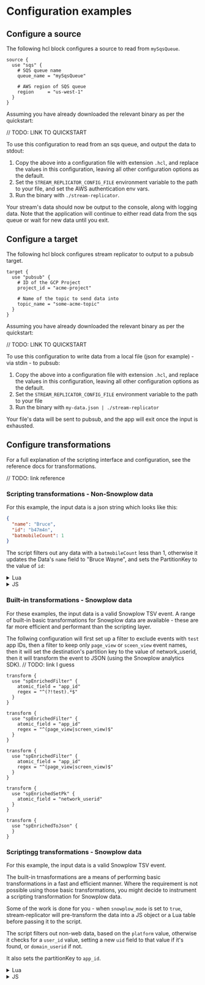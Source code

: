 # Configuration examples

## Configure a source

The following hcl block configures a source to read from `mySqsQueue`.

```
source {
  use "sqs" {
    # SQS queue name
    queue_name = "mySqsQueue"

    # AWS region of SQS queue
    region     = "us-west-1"
  }
}

```

Assuming you have already downloaded the relevant binary as per the quickstart:

// TODO: LINK TO QUICKSTART

To use this configuration to read from an sqs queue, and output the data to stdout:

1. Copy the above into a configuration file with extension `.hcl`, and replace the values in this configuration, leaving all other configuration options as the default.
2. Set the `STREAM_REPLICATOR_CONFIG_FILE` environment variable to the path to your file, and set the AWS authentication env vars.
3. Run the binary with `./stream-replicator`.

Your stream's data should now be output to the console, along with logging data. Note that the application will continue to either read data from the sqs queue or wait for new data until you exit.


## Configure a target

The following hcl block configures stream replicator to output to a pubsub target.


```hcl
target {
  use "pubsub" {
    # ID of the GCP Project
    project_id = "acme-project"

    # Name of the topic to send data into
    topic_name = "some-acme-topic"
  }
}
```

Assuming you have already downloaded the relevant binary as per the quickstart:

// TODO: LINK TO QUICKSTART

To use this configuration to write data from a local file (json for example) - via stdin - to pubsub:

1. Copy the above into a configuration file with extension `.hcl`, and replace the values in this configuration, leaving all other configuration options as the default.
2. Set the `STREAM_REPLICATOR_CONFIG_FILE` environment variable to the path to your file
3. Run the binary with `my-data.json | ./stream-replicator`

Your file's data will be sent to pubsub, and the app will exit once the input is exhausted.


## Configure transformations

For a full explanation of the scripting interface and configuration, see the reference docs for transformations.

// TODO: link reference


### Scripting transformations - Non-Snowplow data

For this example, the input data is a json string which looks like this: 

```json
{
  "name": "Bruce",
  "id": "b47m4n",
  "batmobileCount": 1
}
```

The script filters out any data with a `batmobileCount` less than 1, otherwise it updates the Data's `name` field to "Bruce Wayne", and sets the PartitionKey to the value of `id`:

<details>
<summary>Lua</summary>
<summary>Script</summary>
<pre><code>function main(input)
	local json = require("json")
	local jsonObj, _ = json.decode(input.Data)
	if jsonObj.batmobileCount < 1 then 
		return {Data = "", FilterOut = true}
	end
	jsonObj.name = "Bruce Wayne"
	return { Data = jsonObj, PartitionKey = jsonObj.id }
  end</code></pre>
<summary>Configuration</summary>
<pre><code>transform {
  use "lua" {
    source_b64 = "ZnVuY3Rpb24gbWFpbih4KQoJbG9jYWwganNvbiA9IHJlcXVpcmUoImpzb24iKQoJbG9jYWwganNvbk9iaiwgXyA9IGpzb24uZGVjb2RlKHguRGF0YSkKCWlmIGpzb25PYmouYmF0bW9iaWxlQ291bnQgPCAxIHRoZW4gCgkJcmV0dXJuIHtEYXRhID0gIiIsIEZpbHRlck91dCA9IHRydWV9CgllbmQKCWpzb25PYmoubmFtZSA9ICJCcnVjZSBXYXluZSIKCXJldHVybiB7IERhdGEgPSBqc29uT2JqLCBQYXJ0aXRpb25LZXkgPSBqc29uT2JqLmlkIH0KICBlbmQ="
    timeout_sec = 20
    sandbox     = false # Note that we set `sandbox` to false, since we utilise the preloaded `json` package provided by gopher-json.
    snowplow_mode = false
  }
}</code></pre>
</details>


<details>
<summary>JS</summary>
<summary>Script</summary>
<pre><code>function main(input) {
		var jsonObj = JSON.parse(input.Data);
		
		if (jsonObj.batmobileCount < 1) {
			return { FilteredOut: true }
		}
		jsonObj.name = "Bruce Wayne"
		return {
			Data: jsonObj,
			PartitionKey: jsonObj.id
		};
	 }
   </code></pre>
<summary>Configuration</summary>
<pre><code>transform {
  use "js" {
    source_b64 = "ZnVuY3Rpb24gbWFpbihpbnB1dCkgewoJCXZhciBqc29uT2JqID0gSlNPTi5wYXJzZShpbnB1dC5EYXRhKTsKCQkKCQlpZiAoanNvbk9iai5iYXRtb2JpbGVDb3VudCA8IDEpIHsKCQkJcmV0dXJuIHsgRmlsdGVyZWRPdXQ6IHRydWUgfQoJCX0KCQlqc29uT2JqLm5hbWUgPSAiQnJ1Y2UgV2F5bmUiCgkJcmV0dXJuIHsKCQkJRGF0YToganNvbk9iaiwKCQkJUGFydGl0aW9uS2V5OiBqc29uT2JqLmlkCgkJfTsKCSB9"
    timeout_sec         = 20
    disable_source_maps = true
    snowplow_mode       = false
  }
}</code></pre>
</details>



### Built-in transformations - Snowplow data

For these examples, the input data is a valid Snowplow TSV event. A range of built-in basic transformations for Snowplow data are available - these are far more efficient and performant than the scripting layer.

The follwing configuration will first set up a filter to exclude events with `test` app IDs, then a filter to keep only `page_view` or `sceen_view` event names, then it will set the destination's partition key to the value of network_userid, then it will transform the event to JSON (using the Snowplow analytics SDK). // TODO: link I guess

```hcl
transform {
  use "spEnrichedFilter" {
    atomic_field = "app_id"
    regex = "^(?!test).*$"
  }
}

transform {
  use "spEnrichedFilter" {
    atomic_field = "app_id"
    regex = "^(page_view|screen_view)$"
  }
}

transform {
  use "spEnrichedFilter" {
    atomic_field = "app_id"
    regex = "^(page_view|screen_view)$"
  }
}

transform {
  use "spEnrichedSetPk" {
    atomic_field = "network_userid"
  }
}

transform {
  use "spEnrichedToJson" {
  }
}
```

### Scriptingg transformations - Snowplow data

For this example, the input data is a valid Snowplow TSV event.

The built-in trnasformations are a means of performing basic transformations in a fast and efficient manner. Where the requirement is not possible using those basic transformations, you might decide to instrument a scripting transformation for Snowplow data.

Some of the work is done for you - when `snowplow_mode` is set to `true`, stream-replicator will pre-transform the data into a JS object or a Lua table before passing it to the script.

The script filters out non-web data, based on the `platform` value, otherwise it checks for a `user_id` value, setting a new `uid` field to that value if it's found, or `domain_userid` if not.

It also sets the partitionKey to `app_id`.


<details>
<summary>Lua</summary>
<summary>Script</summary>
<pre><code>function main(input)
	-- input is a lua table
	local spData = input["Data"]
	if spData["platform"] ~= "web" then
	   return { FilterOut = true };
	end

	if spData["user_id"] ~= nil then
		spData["uid"] = spData["user_id"]
	else
		spData["uid"] = spData["domain_userid"]
	end
	return  { Data = spData, PartitionKey = app_id }
end</code></pre>
<summary>Configuration</summary>
<pre><code>transform {
  use "lua" {
    source_b64 = "ZnVuY3Rpb24gbWFpbihpbnB1dCkKCS0tIGlucHV0IGlzIGEgbHVhIHRhYmxlCglsb2NhbCBzcERhdGEgPSBpbnB1dFsiRGF0YSJdCglpZiBzcERhdGFbInBsYXRmb3JtIl0gfj0gIndlYiIgdGhlbgoJICAgcmV0dXJuIHsgRmlsdGVyT3V0ID0gdHJ1ZSB9OwoJZW5kCgoJaWYgc3BEYXRhWyJ1c2VyX2lkIl0gfj0gbmlsIHRoZW4KCQlzcERhdGFbInVpZCJdID0gc3BEYXRhWyJ1c2VyX2lkIl0KCWVsc2UKCQlzcERhdGFbInVpZCJdID0gc3BEYXRhWyJkb21haW5fdXNlcmlkIl0KCWVuZAoJcmV0dXJuICB7IERhdGEgPSBzcERhdGEsIFBhcnRpdGlvbktleSA9IGFwcF9pZCB9CmVuZA=="
    timeout_sec = 20
    sandbox     = true 
    snowplow_mode = true # Snowplow mode enabled - this transforms the tsv to a lua table
  }
}</code></pre>
</details>



<details>
<summary>JS</summary>
<summary>Script</summary>
<pre><code>function main(input) {
		// input is an object
		var spData = input.Data;
		
		if (spData["platform"] != "web") {
			return {
				FilterOut: true
			};
		}

		if ("user_id" in spData) {
			spData["uid"] = spData["user_id"]
		} else {
			spData["uid"] = spData["domain_userid"]
		}

		return {
			Data: spData
		};
	 }
   </code></pre>
<summary>Configuration</summary>
<pre><code>transform {
  use "js" {
    source_b64 = "ZnVuY3Rpb24gbWFpbihpbnB1dCkgewoJCS8vIGlucHV0IGlzIGFuIG9iamVjdAoJCXZhciBzcERhdGEgPSBpbnB1dC5EYXRhOwoJCQoJCWlmIChzcERhdGFbInBsYXRmb3JtIl0gIT0gIndlYiIpIHsKCQkJcmV0dXJuIHsKCQkJCUZpbHRlck91dDogdHJ1ZQoJCQl9OwoJCX0KCgkJaWYgKCJ1c2VyX2lkIiBpbiBzcERhdGEpIHsKCQkJc3BEYXRhWyJ1aWQiXSA9IHNwRGF0YVsidXNlcl9pZCJdCgkJfSBlbHNlIHsKCQkJc3BEYXRhWyJ1aWQiXSA9IHNwRGF0YVsiZG9tYWluX3VzZXJpZCJdCgkJfQoKCQlyZXR1cm4gewoJCQlEYXRhOiBzcERhdGEKCQl9OwoJIH0="
    timeout_sec         = 20
    disable_source_maps = true
    snowplow_mode       = true # Snowplow mode enabled - this transforms the tsv to an object
  }
}</code></pre>
</details>
